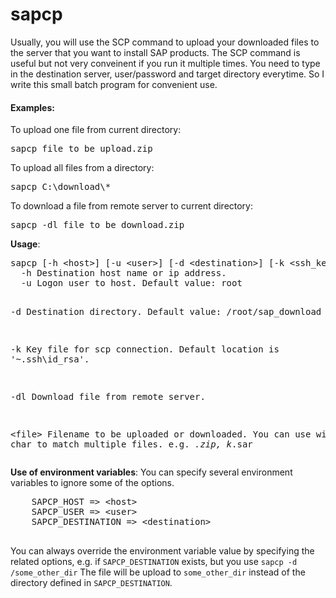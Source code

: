 # sapcp
Usually, you will use the SCP command to upload your downloaded files to the server that you want to install SAP products. The SCP command is useful but not very conveinent if you run it multiple times. You need to type in the destination server, user/password and target directory everytime. So I write this small batch program for convenient use.
<h4>Examples:</h4>
To upload one file from current directory:
<pre>sapcp file_to_be_upload.zip</pre>
To upload all files from a directory:
<pre>sapcp C:\download\*</pre>
To download a file from remote server to current directory:
<pre>sapcp -dl file_to_be_download.zip</pre>
<b>Usage</b>:
<pre>sapcp [-h &lt;host&gt;] [-u &lt;user&gt;] [-d &lt;destination&gt;] [-k &lt;ssh_key_file&gt;] [-dl] &lt;files...&gt;
  -h Destination host name or ip address.
  -u Logon user to host. Default value: root

  -d Destination directory. Default value: /root/sap_download

  -k Key file for scp connection. Default location is '~\.ssh\id_rsa'.

  -dl Download file from remote server.

  &lt;file&gt; Filename to be uploaded or downloaded. You can use wild char to match multiple files. e.g. *.zip, k*.sar
</pre>
<b>Use of environment variables</b>:
  You can specify several environment variables to ignore some of the options.
  <pre>
    SAPCP_HOST =&gt; &lt;host&gt;
    SAPCP_USER =&gt; &lt;user&gt;
    SAPCP_DESTINATION =&gt; &lt;destination&gt;
    </pre>
You can always override the environment variable value by specifying the related options, 
e.g. if `SAPCP_DESTINATION` exists, but you use
    `sapcp -d /some_other_dir`
The file will be upload to `some_other_dir` instead of the directory defined in `SAPCP_DESTINATION`.

